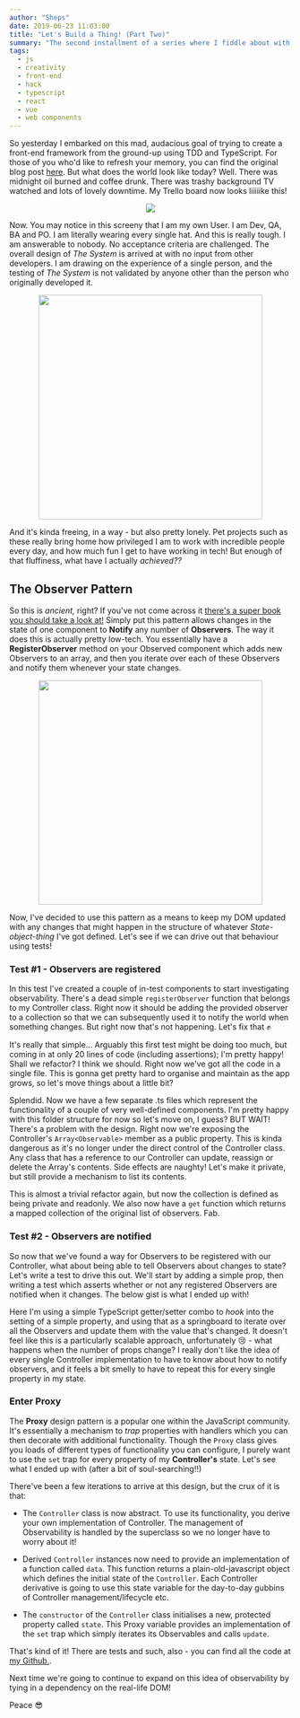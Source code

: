 ```yaml
---
author: "Sheps"
date: 2019-06-23 11:03:00
title: "Let's Build a Thing! (Part Two)"
summary: "The second installment of a series where I fiddle about with building my own toy js framework just for lols"
tags:
  - js
  - creativity
  - front-end
  - hack
  - typescript
  - react
  - vue
  - web components
---
```


So yesterday I embarked on this mad, audacious goal of trying to create a front-end
framework from the ground-up using TDD and TypeScript. For those of you who'd like
to refresh your memory, you can find the original blog post [here](https://medium.com/@thesheps/lets-build-a-thing-part-one-7b29e4f8e955). But what does the world look like
today? Well. There was midnight oil burned and coffee drunk. There was trashy
background TV watched and lots of lovely downtime. My Trello board now looks liiiiike
this!

<p align="center">
    <img src="/assets/posts/2019-06-23/trello.png">
</p>

Now. You may notice in this screeny that I am my own User. I am Dev, QA, BA and PO.
I am literally wearing every single hat. And this is really tough. I am answerable to
nobody. No acceptance criteria are challenged. The overall design of _The System_ is
arrived at with no input from other developers. I am drawing on the experience of a
single person, and the testing of _The System_ is not validated by anyone other than
the person who originally developed it.

<p align="center">
    <img height="400px" src="/assets/posts/2019-06-23/hats.png">
</p>

And it's kinda freeing, in a way - but also pretty lonely. Pet projects such as these
really bring home how privileged I am to work with incredible people every day, and
how much fun I get to have working in tech! But enough of that fluffiness, what have I
actually _achieved??_

## The Observer Pattern

So this is _ancient,_ right? If you've not come across it [there's a super book you should take a look at!](https://www.amazon.com/exec/obidos/tg/detail/-/0201633612)
Simply put this pattern allows changes in the state of one component to **Notify** any
number of **Observers**. The way it does this is actually pretty low-tech. You
essentially have a **RegisterObserver** method on your Observed component which adds
new Observers to an array, and then you iterate over each of these Observers and notify
them whenever your state changes.

<p align="center">
    <img height="400px" src="/assets/posts/2019-06-23/observer-pattern.png">
</p>

Now, I've decided to use this pattern as a means to keep my DOM updated with any
changes that might happen in the structure of whatever _State-object-thing_ I've got
defined. Let's see if we can drive out that behaviour using tests!

### Test #1 - Observers are registered

<script src="https://gist.github.com/thesheps/33907b4174cdb4cd33bfb441730bbad1.js"></script>

In this test I've created a couple of in-test components to start investigating
observability. There's a dead simple `registerObserver` function that belongs to my
Controller class. Right now it should be adding the provided observer to a collection
so that we can subsequently used it to notify the world when something changes. But right now that's not happening. Let's fix that :fist:

<script src="https://gist.github.com/thesheps/4abe3bf920d2dc93f2b58c09872231ea.js"></script>

It's really that simple... Arguably this first test might be doing too much, but coming
in at only 20 lines of code (including assertions); I'm pretty happy! Shall we
refactor? I think we should. Right now we've got all the code in a single file. This is gonna get pretty hard to
organise and maintain as the app grows, so let's move things about a little bit?

<script src="https://gist.github.com/thesheps/7a57ec84b83eae63462f042f541f59e1.js"></script>

Splendid. Now we have a few separate .ts files which represent the functionality of a
couple of very well-defined components. I'm pretty happy with this folder structure for
now so let's move on, I guess? BUT WAIT! There's a problem with the design. Right now
we're exposing the Controller's `Array<Observable>` member as a public property. This
is kinda dangerous as it's no longer under the direct control of the Controller class.
Any class that has a reference to our Controller can update, reassign or delete the
Array's contents. Side effects are naughty! Let's make it private, but still provide
a mechanism to list its contents.

<script src="https://gist.github.com/thesheps/1c97269ce2333a2b35b00d534ca90c08.js"></script>

This is almost a trivial refactor again, but now the collection is defined as being private
and readonly. We also now have a `get` function which returns a mapped collection of the
original list of observers. Fab.

### Test #2 - Observers are notified

So now that we've found a way for Observers to be registered with our Controller, what about
being able to tell Observers about changes to state? Let's write a test to drive this out.
We'll start by adding a simple prop, then writing a test which asserts whether or not any
registered Observers are notified when it changes. The below gist is what I ended up with!

<script src="https://gist.github.com/thesheps/47738b7554a1abaea15b4b3f19839342.js"></script>

Here I'm using a simple TypeScript getter/setter combo to _hook_ into the setting of a simple
property, and using that as a springboard to iterate over all the Observers and update them
with the value that's changed. It doesn't feel like this is a particularly scalable approach,
unfortunately :cry: - what happens when the number of props change? I really don't like the
idea of every single Controller implementation to have to know about how to notify observers,
and it feels a bit smelly to have to repeat this for every single property in my state.

### Enter Proxy

The **Proxy** design pattern is a popular one within the JavaScript community. It's essentially
a mechanism to _trap_ properties with handlers which you can then decorate with additional
functionality. Though the `Proxy` class gives you loads of different types of functionality
you can configure, I purely want to use the `set` trap for every property of my
**Controller's** state. Let's see what I ended up with (after a bit of soul-searching!!)

<script src="https://gist.github.com/thesheps/8cd1447faf0abec307afac686ef36a7b.js"></script>

There've been a few iterations to arrive at this design, but the crux of it is that:

- The `Controller` class is now abstract. To use its functionality, you derive your own
  implementation of Controller. The management of Observability is handled by the superclass
  so we no longer have to worry about it!

- Derived `Controller` instances now need to provide an implementation of a function called
  `data`. This function returns a plain-old-javascript object which defines the initial state
  of the `Controller`. Each Controller derivative is going to use this state variable for the
  day-to-day gubbins of Controller management/lifecycle etc.

- The `constructor` of the `Controller` class initialises a new, protected property called
  `state`. This Proxy variable provides an implementation of the `set` trap which simply
  iterates its Observables and calls `update`.

That's kind of it! There are tests and such, also - you can find all the code at
[my Github.](https://github.com/thesheps/toy-js).

Next time we're going to continue to expand on this idea of observability by tying in a
dependency on the real-life DOM!

Peace :sunglasses:
